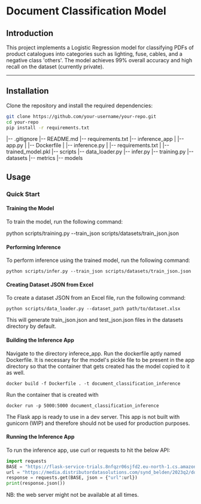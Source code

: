 # Document Classification Model

## Introduction

This project implements a Logistic Regression model for classifying PDFs of product catalogues into categories such as lighting, fuse, cables, and a negative class 'others'. The model achieves 99% overall accuracy and high recall on the dataset (currently private).

---

## Installation

Clone the repository and install the required dependencies:

```bash
git clone https://github.com/your-username/your-repo.git
cd your-repo
pip install -r requirements.txt
```

|-- .gitignore
|-- README.md
|-- requirements.txt
|-- inference_app
|   |-- app.py
|   |-- Dockerfile
|   |-- inference.py
|   |-- requirements.txt
|   |-- trained_model.pkl
|-- scripts
    |-- data_loader.py
    |-- infer.py
    |-- training.py
    |-- datasets
    |-- metrics
    |-- models

## Usage

### Quick Start

#### Training the Model

To train the model, run the following command:

python scripts/training.py --train_json scripts/datasets/train_json.json

#### Performing Inference

To perform inference using the trained model, run the following command:

`python scripts/infer.py --train_json scripts/datasets/train_json.json`

#### Creating Dataset JSON from Excel

To create a dataset JSON from an Excel file, run the following command:

`python scripts/data_loader.py --dataset_path path/to/dataset.xlsx`

This will generate train_json.json and test_json.json files in the datasets directory by default.

#### Building the Inference App

Navigate to the directory inferece_app. Run the dockerfile aptly named Dockerfile. It is necessary for the model's pickle file to be present in the app directory so that the container that gets created has the model copied to it as well.   

`docker build -f Dockerfile . -t document_classification_inference`

Run the container that is created with 

`docker run -p 5000:5000 document_classification_inference`

The Flask app is ready to use in a dev server. This app is not built with gunicorn (WIP) and therefore should not be used for production purposes.

#### Running the Inference App

To run the inference app, use curl or requests to hit the below API:

```python
import requests 
BASE = "https://flask-service-trials.8nfqzr06sjfd2.eu-north-1.cs.amazonlightsail.com/predict" 
url = "https://media.distributordatasolutions.com/synd_belden/2023q2/documents/cd68a6eb3f35cc315cc789d3bfa98de9efde9e75.pdf" 
response = requests.get(BASE, json = {"url":url}) 
print(response.json())
```

NB: the web server might not be available at all times.